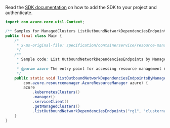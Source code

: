 Read the [SDK documentation](https://github.com/Azure/azure-sdk-for-java/blob/azure-resourcemanager_2.11.0/sdk/resourcemanager/azure-resourcemanager/README.md) on how to add the SDK to your project and authenticate.

```java
import com.azure.core.util.Context;

/** Samples for ManagedClusters ListOutboundNetworkDependenciesEndpoints. */
public final class Main {
    /*
     * x-ms-original-file: specification/containerservice/resource-manager/Microsoft.ContainerService/stable/2021-10-01/examples/OutboundNetworkDependenciesEndpointsList.json
     */
    /**
     * Sample code: List OutboundNetworkDependenciesEndpoints by Managed Cluster.
     *
     * @param azure The entry point for accessing resource management APIs in Azure.
     */
    public static void listOutboundNetworkDependenciesEndpointsByManagedCluster(
        com.azure.resourcemanager.AzureResourceManager azure) {
        azure
            .kubernetesClusters()
            .manager()
            .serviceClient()
            .getManagedClusters()
            .listOutboundNetworkDependenciesEndpoints("rg1", "clustername1", Context.NONE);
    }
}
```

